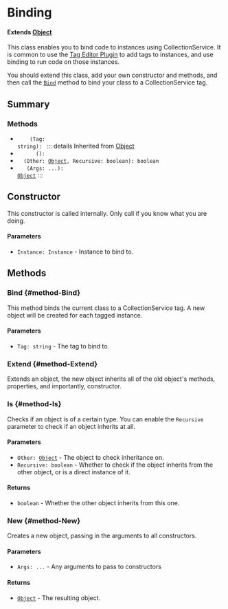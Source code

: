 # Binding
#### Extends [Object](./Object)
This class enables you to bind code to instances using CollectionService.
It is common to use the [Tag Editor Plugin](https://www.roblox.com/library/948084095/Tag-Editor)
to add tags to instances, and use binding to run code on those instances.

You should extend this class, add your own constructor and methods, and then
call the <code>[Bind](#method-Bind)</code> method to bind your class to a
CollectionService tag.

## Summary
### Methods
- <code><a style="color:white" href="#method-Bind">Bind</a>(Tag: string): </code>
::: details Inherited from [Object](./Object)
- <code><a style="color:white" href="#method-Extend">Extend</a>(): </code>
- <code><a style="color:white" href="#method-Is">Is</a>(Other: [Object](/api/object), Recursive: boolean): boolean</code>
- <code><a style="color:white" href="#method-New">New</a>(Args: ...): [Object](/api/object)</code>
:::
## Constructor
This constructor is called internally. Only call if you know what you
are doing.

#### Parameters
- <code>Instance: Instance</code> - Instance to bind to.
## Methods
### Bind {#method-Bind}
This method binds the current class to a CollectionService tag. A new object
will be created for each tagged instance.

#### Parameters
- <code>Tag: string</code> - The tag to bind to.
### Extend {#method-Extend}
Extends an object, the new object inherits all of the old object's
methods, properties, and importantly, constructor.

### Is {#method-Is}
Checks if an object is of a certain type. You can enable the
`Recursive` parameter to check if an object inherits at all.

#### Parameters
- <code>Other: [Object](/api/object)</code> - The object to check inheritance on.
- <code>Recursive: boolean</code> - Whether to check if the object inherits from the other object, or is a direct instance of it.
#### Returns
- <code>boolean</code> - Whether the other object inherits from this one.
### New {#method-New}
Creates a new object, passing in the arguments to all constructors.

#### Parameters
- <code>Args: ...</code> - Any arguments to pass to constructors
#### Returns
- <code>[Object](/api/object)</code> - The resulting object.
